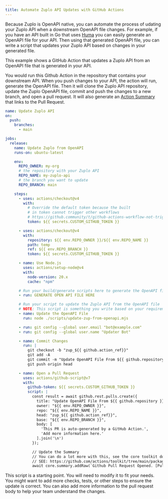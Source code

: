 ```yaml
---
title: Automate Zuplo API Updates with GitHub Actions
---
```


Because Zuplo is OpenAPI native, you can automate the process of udating your
Zuplo API when a downstream OpenAPI file changes. For example, if you have an
API built in Go that uses [Huma](https://github.com/danielgtaylor/huma) you can
easily generate an OpenAPI file for your API. Then using that generated OpenAPI
file, you can write a script that updates your Zuplo API based on changes in
your generated file.

This example shows a GitHub Action that updates a Zuplo API from an OpenAPI file
that is generated in your API.

You would run this Github Action in the repository that contains your downstream
API. When you push changes to your API, the action will run, generate the
OpenAPI file. Then it will clone the Zuplo API repository, update the Zuplo
OpenAPI file, commit and push the changes to a new branch, and open a pull
request. It will also generate an
[Action Summary](https://github.blog/2022-05-09-supercharging-github-actions-with-job-summaries/)
that links to the Pull Request.

```yaml
name: Update Zuplo API
on:
  push:
    branches:
      - main

jobs:
  release:
    name: Update Zuplo from OpenAPI
    runs-on: ubuntu-latest

    env:
      REPO_OWNER: my-org
      # the repository with your Zuplo API
      REPO_NAME: my-zuplo-api
      # the branch you want to update
      REPO_BRANCH: main

    steps:
      - uses: actions/checkout@v4
        with:
          # Override the default token because the built
          # in token cannot trigger other workflows
          # https://github.community/t/github-actions-workflow-not-triggering-with-tag-push/17053/2
          token: ${{ secrets.CUSTOM_GITHUB_TOKEN }}

      - uses: actions/checkout@v4
        with:
          repository: ${{ env.REPO_OWNER }}/${{ env.REPO_NAME }}
          path: temp
          ref: ${{ env.REPO_BRANCH }}
          token: ${{ secrets.CUSTOM_GITHUB_TOKEN }}

      - name: Use Node.js
        uses: actions/setup-node@v4
        with:
          node-version: 20.x
          cache: "npm"

      # Run your build/generate scripts here to generate the OpenAPI file
      - run: GENERATE OPEN API FILE HERE

      # Run your script to update the Zuplo API from the OpenAPI file
      # NOTE: This script is something you write based on your requirements
      - name: Update the OpenAPI File
        run: node ./scripts/update-zup-from-openapi.mjs

      - run: git config --global user.email "bot@example.com"
      - run: git config --global user.name "Updater Bot"

      - name: Commit Changes
        run: |
          git checkout -b "zup_${{ github.action_ref}}"
          git add -A
          git commit -m "Update OpenAPI File From ${{ github.repository }}"
          git push origin head

      - name: Open a Pull Request
        uses: actions/github-script@v7
        with:
          github-token: ${{ secrets.CUSTOM_GITHUB_TOKEN }}
          script: |
            const result = await github.rest.pulls.create({
              title: "Update OpenAPI File From ${{ github.repository }}",
              owner: "${{ env.REPO_OWNER }}",
              repo: "${{ env.REPO_NAME }}",
              head: "zup_${{ github.action_ref}}",
              base: "${{ env.REPO_BRANCH }}",
              body: [
                'This PR is auto-generated by a GitHub Action.',
                'Add more information here.'
              ].join('\n')
            });

            // Update the Summary
            // You can do a lot more with this, see the core toolkit documentation
            // SEE: https://github.com/actions/toolkit/tree/main/packages/core#populating-job-summary
            await core.summary.addRaw(`Github Pull Request Opened. [Pull Request](${result.html_url}), true)
```

This script is a starting point. You will need to modify it to fit your needs.
You might want to add more checks, tests, or other steps to ensure the update is
correct. You can also add more information to the pull request body to help your
team understand the changes.
